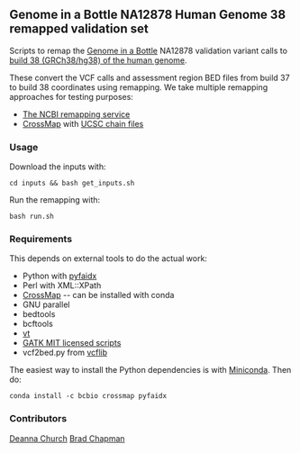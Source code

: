 ## Genome in a Bottle NA12878 Human Genome 38 remapped validation set

Scripts to remap the [Genome in a Bottle](https://sites.stanford.edu/abms/giab) NA12878
validation variant calls to
[build 38 (GRCh38/hg38) of the human genome](http://genomeref.blogspot.co.uk/2013/12/announcing-grch38.html).

These convert the VCF calls and assessment region BED files from build 37 to build 38
coordinates using remapping. We take multiple remapping approaches for testing
purposes:

- [The NCBI remapping service](http://www.ncbi.nlm.nih.gov/genome/tools/remap)
- [CrossMap](https://crossmap.sourceforge.net) with [UCSC chain files](http://genome.ucsc.edu/cgi-bin/hgLiftOver)

### Usage

Download the inputs with:

    cd inputs && bash get_inputs.sh

Run the remapping with:

    bash run.sh

### Requirements

This depends on external tools to do the actual work:

- Python with [pyfaidx](https://github.com/mdshw5/pyfaidx)
- Perl with XML::XPath
- [CrossMap](https://crossmap.sourceforge.net) -- can be installed with conda
- GNU parallel
- bedtools
- bcftools
- [vt](https://github.com/atks/vt)
- [GATK MIT licensed scripts](https://github.com/chapmanb/gatk)
- vcf2bed.py from [vcflib](https://github.com/ekg/vcflib)  

The easiest way to install the Python dependencies is with 
[Miniconda](http://conda.pydata.org/miniconda.html). Then do:

    conda install -c bcbio crossmap pyfaidx

### Contributors

[Deanna Church](https://github.com/deannachurch)
[Brad Chapman](https://github.com/chapmanb/)
